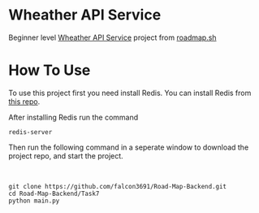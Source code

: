 <h1>Wheather API Service</h1>
Beginner level <a href="https://roadmap.sh/projects/weather-api-wrapper-service">Wheather API Service</a> project from <a href="https://roadmap.sh/backend/projects">roadmap.sh</a><br>
<h1>How To Use</h1> 
<p>To use this project first you need install Redis. You can install Redis from <a href="https://github.com/tporadowski/redis/releases">this repo</a>.</p>
<p>After installing Redis run the command <pre><code>redis-server</code></pre></p>
<p>Then run the following command in a seperate window to download the project repo, and start the project.</p><br>
<pre><code>git clone https://github.com/falcon3691/Road-Map-Backend.git
cd Road-Map-Backend/Task7
python main.py</code></pre>
